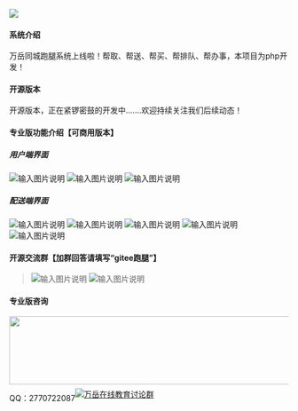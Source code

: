 
 [![](https://img.shields.io/badge/QQ%E7%BE%A4-995910672-green)](https://qm.qq.com/cgi-bin/qm/qr?k=JShAyXeoKqg2lWFEUSElxELImhjeMG4y&jump_from=webapi)


#### 系统介绍
万岳同城跑腿系统上线啦！帮取、帮送、帮买、帮排队、帮办事，本项目为php开发！

#### 开源版本
开源版本，正在紧锣密鼓的开发中.......欢迎持续关注我们后续动态！


#### 专业版功能介绍【可商用版本】

##### 用户端界面
![输入图片说明](%E7%94%A8%E6%88%B7%E7%AB%AF/%E5%BE%AE%E4%BF%A1%E6%88%AA%E5%9B%BE_20220128100637.png)
![输入图片说明](%E7%94%A8%E6%88%B7%E7%AB%AF/%E5%BE%AE%E4%BF%A1%E6%88%AA%E5%9B%BE_20220128100721.png)
![输入图片说明](%E7%94%A8%E6%88%B7%E7%AB%AF/%E5%BE%AE%E4%BF%A1%E6%88%AA%E5%9B%BE_20220128100732.png)

##### 配送端界面
![输入图片说明](%E9%85%8D%E9%80%81%E7%AB%AF%E6%95%88%E6%9E%9C%E5%9B%BE/%E5%BE%AE%E4%BF%A1%E6%88%AA%E5%9B%BE_20220128154138.png)
![输入图片说明](%E9%85%8D%E9%80%81%E7%AB%AF%E6%95%88%E6%9E%9C%E5%9B%BE/%E5%BE%AE%E4%BF%A1%E6%88%AA%E5%9B%BE_20220128154211.png)
![输入图片说明](%E9%85%8D%E9%80%81%E7%AB%AF%E6%95%88%E6%9E%9C%E5%9B%BE/%E5%BE%AE%E4%BF%A1%E6%88%AA%E5%9B%BE_20220128154241.png)
![输入图片说明](%E9%85%8D%E9%80%81%E7%AB%AF%E6%95%88%E6%9E%9C%E5%9B%BE/%E5%BE%AE%E4%BF%A1%E6%88%AA%E5%9B%BE_20220128154339.png)
![输入图片说明](%E9%85%8D%E9%80%81%E7%AB%AF%E6%95%88%E6%9E%9C%E5%9B%BE/%E5%BE%AE%E4%BF%A1%E6%88%AA%E5%9B%BE_20220128154420.png)

####  开源交流群【加群回答请填写“gitee跑腿”】

> ![输入图片说明](https://gitee.com/WanYueKeJi/wanyue_education_web/raw/master/%E4%B8%87%E5%B2%B3%E7%A7%91%E6%8A%80%E5%BC%80%E6%BA%90%E8%AE%A8%E8%AE%BA10%E7%BE%A4%E7%BE%A4%E8%81%8A%E4%BA%8C%E7%BB%B4%E7%A0%81.png)  ![输入图片说明](https://gitee.com/WanYueKeJi/wanyue_education_web/raw/master/%E4%B8%87%E5%B2%B3%E7%A7%91%E6%8A%80%E5%BC%80%E6%BA%90%E8%AE%A8%E8%AE%BA15%E7%BE%A4%E7%BE%A4%E8%81%8A%E4%BA%8C%E7%BB%B4%E7%A0%81.png)

####  专业版咨询
<div style='height: 130px'>
        <img class="kefu_weixin" style="float:left;" src="https://gitee.com/WanYueKeJi/wanyue_education_uniapp/raw/newone/pages/%E5%BC%A0%E7%9A%93%E5%BC%80%E6%BA%90.png" width="602" height="123"/>
        <div style="float:left;">
            <p>QQ：2770722087</p>
        </div>
    </div>
    <a target="_blank" href="https://qm.qq.com/cgi-bin/qm/qr?k=JShAyXeoKqg2lWFEUSElxELImhjeMG4y&jump_from=webapi"><img border="0" src="https://images.gitee.com/uploads/images/2021/0317/100424_072ee536_8543696.png" alt="万岳在线教育讨论群" title="万岳在线教育讨论群"></a> 

